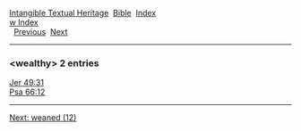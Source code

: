 [Intangible Textual Heritage](../../index)  [Bible](../index) 
[Index](index)   
[w Index](_w_)  
  [Previous](c12311)  [Next](c12313) 

------------------------------------------------------------------------

### &lt;wealthy&gt; 2 entries

[Jer 49:31](../kjv/jer049.htm#031)  
[Psa 66:12](../kjv/psa066.htm#012)  

------------------------------------------------------------------------

[Next: weaned (12)](c12313)
